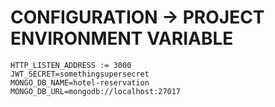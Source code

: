 # CONFIGURATION -> PROJECT ENVIRONMENT VARIABLE

```
HTTP_LISTEN_ADDRESS := 3000
JWT_SECRET=somethingsupersecret
MONGO_DB_NAME=hotel-reservation
MONGO_DB_URL=mongodb://localhost:27017
```
